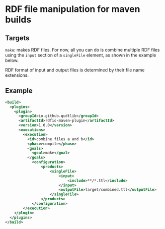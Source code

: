 # RDF file manipulation for maven builds

## Targets
 
`make`: makes RDF files. For now, all you can do is combine multiple 
RDF files using the `input` section of a `singleFile` element, as shown 
in the example below.

RDF format of input and output files is determined by their file name extensions.

 

## Example

```xml
<build> 
  <plugins>
    <plugin>
      <groupId>io.github.qudtlib</groupId>
      <artifactId>rdfio-maven-plugin</artifactId>
      <version>1.0.0</version>
      <executions>
        <execution>
          <id>combine files a and b</id>
          <phase>compile</phase>
          <goals>
            <goal>make</goal>
          </goals>
            <configuration>
                <products>
                    <singleFile>
                        <input>
                            <include>**/*.ttl</include>
                        </input>
                        <outputFile>target/combined.ttl</outputFile>
                    </singleFile>
                </products>
            </configuration>
        </execution>
    </plugin>
  </plugins>
</build>
```
